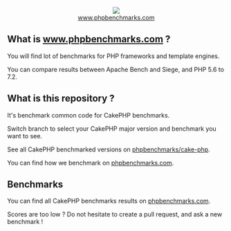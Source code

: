 <p align="center">
  <img src="http://www.phpbenchmarks.com/images/logo_github.png">
  <br>
  <a href="http://www.phpbenchmarks.com" target="_blank">www.phpbenchmarks.com</a>
</p>

## What is www.phpbenchmarks.com ?

You will find lot of benchmarks for PHP frameworks and template engines.

You can compare results between Apache Bench and Siege, and PHP 5.6 to 7.2.

## What is this repository ?

It's benchmark common code for CakePHP benchmarks.

Switch branch to select your CakePHP major version and benchmark you want to see.

See all CakePHP benchmarked versions on [phpbenchmarks/cake-php](https://github.com/phpbenchmarks/cake-php).

You can find how we benchmark on [phpbenchmarks.com](http://www.phpbenchmarks.com/en/benchmark-protocol.html).

## Benchmarks

You can find all CakePHP benchmarks results on [phpbenchmarks.com](http://www.phpbenchmarks.com/en/benchmark/cake-php.html).

Scores are too low ? Do not hesitate to create a pull request, and ask a new benchmark !
